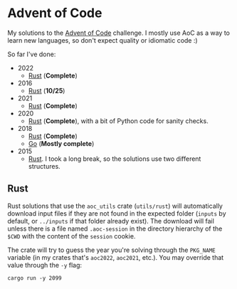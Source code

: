 # Advent of Code

My solutions to the [Advent of Code](https://adventofcode.com/) challenge.
I mostly use AoC as a way to learn new languages, so don't expect quality or idiomatic code :)

So far I've done:

* 2022
  - [Rust](./2022/rust) (**Complete**)
* 2016
  - [Rust](./2016/rust) (**10/25**)
* 2021
  - [Rust](./2021/rust) (**Complete**)
* 2020
  - [Rust](./2018/rust) (**Complete**), with a bit of Python code for sanity checks.
* 2018
  - [Rust](./2018/rust) (**Complete**) 
  - [Go](./2018/go) (**Mostly complete**)
* 2015
  - [Rust](./2015/rust). I took a long break, so the solutions use two different structures.


## Rust

Rust solutions that use the `aoc_utils` crate (`utils/rust`) will automatically download input files if they are not found in the expected folder (`inputs` by default, or `../inputs` if that folder already exist).
The download will fail unless there is a file named `.aoc-session` in the directory hierarchy of the `$CWD` with the content of the `session` cookie.

The crate will try to guess the year you're solving through the `PKG_NAME` variable (in my crates that's `aoc2022`, `aoc2021`, etc.).
You may override that value through the `-y` flag:

```
cargo run -y 2099
```
